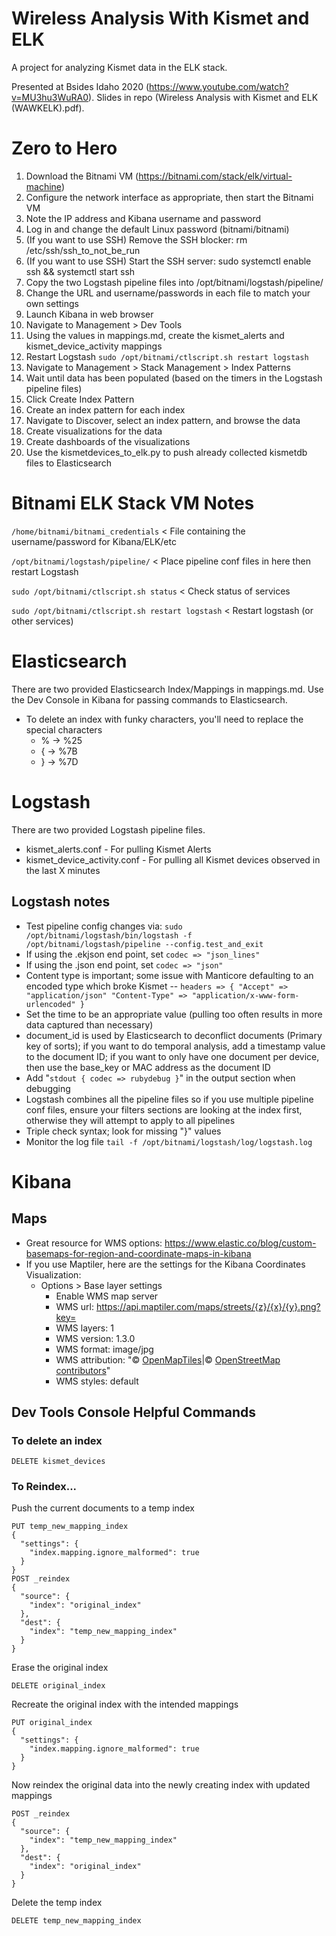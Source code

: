 # Wireless Analysis With Kismet and ELK
A project for analyzing Kismet data in the ELK stack. 

Presented at Bsides Idaho 2020 (https://www.youtube.com/watch?v=MU3hu3WuRA0). Slides in repo (Wireless Analysis with Kismet and ELK (WAWKELK).pdf).

# Zero to Hero
1. Download the Bitnami VM (https://bitnami.com/stack/elk/virtual-machine)
2. Configure the network interface as appropriate, then start the Bitnami VM
3. Note the IP address and Kibana username and password
4. Log in and change the default Linux password (bitnami/bitnami)
5. (If you want to use SSH) Remove the SSH blocker: rm /etc/ssh/ssh_to_not_be_run
6. (If you want to use SSH) Start the SSH server: sudo systemctl enable ssh && systemctl start ssh 
7. Copy the two Logstash pipeline files into /opt/bitnami/logstash/pipeline/
8. Change the URL and username/passwords in each file to match your own settings
9. Launch Kibana in web browser
10. Navigate to Management > Dev Tools
11. Using the values in mappings.md, create the kismet_alerts and kismet_device_activity mappings
12. Restart Logstash ```sudo /opt/bitnami/ctlscript.sh restart logstash```
13. Navigate to Management > Stack Management > Index Patterns
14. Wait until data has been populated (based on the timers in the Logstash pipeline files)
15. Click Create Index Pattern
16. Create an index pattern for each index
17. Navigate to Discover, select an index pattern, and browse the data
18. Create visualizations for the data
19. Create dashboards of the visualizations
20. Use the kismetdevices_to_elk.py to push already collected kismetdb files to Elasticsearch

# Bitnami ELK Stack VM Notes
```/home/bitnami/bitnami_credentials``` < File containing the username/password for Kibana/ELK/etc 

```/opt/bitnami/logstash/pipeline/``` < Place pipeline conf files in here then restart Logstash

```sudo /opt/bitnami/ctlscript.sh status``` < Check status of services

```sudo /opt/bitnami/ctlscript.sh restart logstash``` < Restart logstash (or other services)

  
# Elasticsearch

There are two provided Elasticsearch Index/Mappings in mappings.md. Use the Dev Console in Kibana for passing commands to Elasticsearch.

- To delete an index with funky characters, you'll need to replace the special characters
  - % → %25
  - { → %7B
  - } → %7D

# Logstash
There are two provided Logstash pipeline files.
* kismet_alerts.conf - For pulling Kismet Alerts
* kismet_device_activity.conf - For pulling all Kismet devices observed in the last X minutes

## Logstash notes
- Test pipeline config changes via: 
```sudo /opt/bitnami/logstash/bin/logstash -f /opt/bitnami/logstash/pipeline --config.test_and_exit```
- If using the .ekjson end point, set ```codec => "json_lines"```
- If using the .json end point, set ```codec => "json"```
- Content type is important; some issue with Manticore defaulting to an encoded type which broke Kismet
-- ```headers => { "Accept" => "application/json" "Content-Type" => "application/x-www-form-urlencoded" }```
- Set the time to be an appropriate value (pulling too often results in more data captured than necessary)
- document_id is used by Elasticsearch to deconflict documents (Primary key of sorts); if you want to do temporal analysis, add a timestamp value to the document ID; if you want to only have one document per device, then use the base_key or MAC address as the document ID
- Add "```stdout { codec => rubydebug }```" in the output section when debugging
- Logstash combines all the pipeline files so if you use multiple pipeline conf files, ensure your filters sections are looking at the index first, otherwise they will attempt to apply to all pipelines
- Triple check syntax; look for missing "}" values
- Monitor the log file ```tail -f /opt/bitnami/logstash/log/logstash.log``` 

# Kibana

## Maps
* Great resource for WMS options: https://www.elastic.co/blog/custom-basemaps-for-region-and-coordinate-maps-in-kibana
* If you use Maptiler, here are the settings for the Kibana Coordinates Visualization:
  - Options > Base layer settings
    - Enable WMS map server
    - WMS url: https://api.maptiler.com/maps/streets/{z}/{x}/{y}.png?key=<your key>
    - WMS layers: 1
    - WMS version: 1.3.0
    - WMS format: image/jpg
    - WMS attribution: "&#xA9; [OpenMapTiles](http://www.openmaptiles.org/)|&#xA9; [OpenStreetMap contributors](http://www.openstreetmap.org/copyright)"
    - WMS styles: default


## Dev Tools Console Helpful Commands

### To delete an index
```
DELETE kismet_devices
```
### To Reindex...
Push the current documents to a temp index
```
PUT temp_new_mapping_index
{
  "settings": {
    "index.mapping.ignore_malformed": true 
  }
}
POST _reindex
{
  "source": {
    "index": "original_index"
  },
  "dest": {
    "index": "temp_new_mapping_index"
  }
}
```
Erase the original index
```
DELETE original_index
```
Recreate the original index with the intended mappings
```
PUT original_index
{
  "settings": {
    "index.mapping.ignore_malformed": true 
  }
}
```
Now reindex the original data into the newly creating index with updated mappings
```
POST _reindex
{
  "source": {
    "index": "temp_new_mapping_index"
  },
  "dest": {
    "index": "original_index"
  }
}
```
Delete the temp index
```
DELETE temp_new_mapping_index
```
